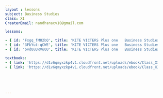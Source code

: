 ```yaml
--- 
layout : lessons 
subject: Business Studies
class: XI
CreaterEmail: nandhanacv10@gmail.com

lessons: 

- { id: 'Fxgq_fM82bQ', title: 'KITE VICTERS Plus one   Business Studies Class 01 (First Bell-ഫസ്റ്റ് ബെല്‍)' }
- { id: '3FbYut-qCWE', title: 'KITE VICTERS Plus one   Business Studies Class 02 (First Bell-ഫസ്റ്റ് ബെല്‍)' }
- { id: 'ovdUuURVuOU', title: 'KITE VICTERS Plus one   Business Studies Class 03 (First Bell-ഫസ്റ്റ് ബെല്‍)' }

textbooks:
- { link: 'https://d1v6qmyxzkp4v1.cloudfront.net/uploads/ebook/Class_XI/BusinessStudies/Business%20Studies.pdf', title: 'Business Studies Part -1' , medium: 'English' }
- { link: 'https://d1v6qmyxzkp4v1.cloudfront.net/uploads/ebook/Class_XI/BusinessStudies/XI_Business_Studies.pdf', title: 'Business Studies Part -1' , medium: 'malayalam' }





---
```

